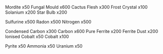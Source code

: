 Mordite x50
Fungal Mould x600
Cactus Flesh x300
Frost Crystal x100
Solanium x200
Star Bulb x200

Sulfurine x500
Radon x500
Nitrogen x500

Condensed Carbon x300
	Carbon x600
Pure Ferrite x200
	Ferrite Dust x200
Ionised Cobalt x50
	Cobalt x100

Pyrite x50
Ammonia x50
Uranium x50 